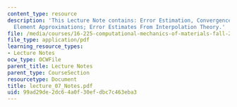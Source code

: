 ```yaml
---
content_type: resource
description: 'This Lecture Note contains: Error Estimation, Convergence of Finite
  Element Approximations; Error Estimates From Interpolation Theory.'
file: /media/courses/16-225-computational-mechanics-of-materials-fall-2003/99ad29de2dc64a0f30efdbc7c463eba3_lecture_07_Notes.pdf
file_type: application/pdf
learning_resource_types:
- Lecture Notes
ocw_type: OCWFile
parent_title: Lecture Notes
parent_type: CourseSection
resourcetype: Document
title: lecture_07_Notes.pdf
uid: 99ad29de-2dc6-4a0f-30ef-dbc7c463eba3
---
```

